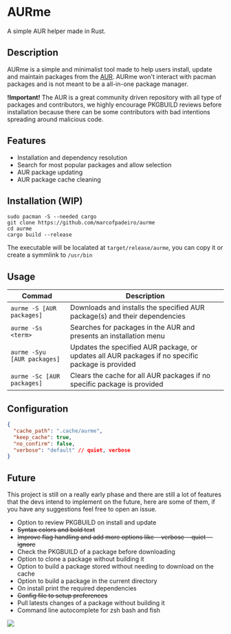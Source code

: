 # AURme

A simple AUR helper made in Rust.

## Description

AURme is a simple and minimalist tool made to help users install, update and maintain packages from the [AUR](https://aur.archlinux.org). AURme won't interact with pacman packages and is not meant to be a all-in-one package manager.

**!Important!**
The AUR is a great community driven repository with all type of packages and contributors, we highly encourage PKGBUILD reviews before installation because there can be some contributors with bad intentions spreading around malicious code.

## Features

- Installation and dependency resolution
- Search for most popular packages and allow selection
- AUR package updating
- AUR package cache cleaning

## Installation (WIP)

```
sudo pacman -S --needed cargo
git clone https://github.com/marcofpadeiro/aurme
cd aurme
cargo build --release
```

The executable will be localated at `target/release/aurme`, you can copy it or create a symmlink to `/usr/bin`

## Usage

| Commad | Description |
| ------ | ----------- |
|`aurme -S [AUR packages]`| Downloads and installs the specified AUR package(s) and their dependencies |
|`aurme -Ss <term>`| Searches for packages in the AUR and presents an installation menu |
|`aurme -Syu [AUR packages]`| Updates the specified AUR package, or updates all AUR packages if no specific package is provided |
|`aurme -Sc [AUR packages]`| Clears the cache for all AUR packages if no specific package is provided |

## Configuration

```json
{
  "cache_path": ".cache/aurme",
  "keep_cache": true,
  "no_confirm": false,
  "verbose": "default" // quiet, verbose
}
```

## Future

This project is still on a really early phase and there are still a lot of features that the devs intend to implement on the future, here are some of them, if you have any suggestions feel free to open an issue.

- Option to review PKGBUILD on install and update
- ~~Syntax colors and bold text~~
- ~~Improve flag handling and add more options like --verbose --quiet --ignore~~
- Check the PKGBUILD of a package before downloading
- Option to clone a package without building it
- Option to build a package stored without needing to download on the cache
- Option to build a package in the current directory
- On install print the required dependencies
- ~~Config file to setup preferences~~
- Pull latests changes of a package without building it
- Command line autocomplete for zsh bash and fish

![](https://media.tenor.com/Hw0aKasI6B4AAAAC/fast-blazing-fast.gif)